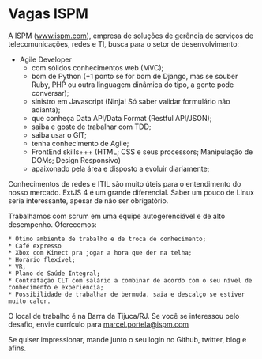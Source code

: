 Vagas ISPM
=========

A ISPM (www.ispm.com), empresa de soluções de gerência de serviços de telecomunicações, redes e TI, busca para o setor de desenvolvimento:
 
- Agile Developer
    - com sólidos conhecimentos web (MVC);
    - bom de Python (+1 ponto se for bom de Django, mas se souber Ruby, PHP ou outra linguagem dinâmica do tipo, a gente pode conversar);
    - sinistro em Javascript (Ninja! Só saber validar formulário não adianta);
    - que conheça Data API/Data Format (Restful API/JSON);
    - saiba e goste de trabalhar com TDD;
    - saiba usar o GIT;
    - tenha conhecimento de Agile;
    - FrontEnd skills+++ (HTML; CSS e seus processors; Manipulação de DOMs; Design Responsivo)
    - apaixonado pela área e disposto a evoluir diariamente;
 
Conhecimentos de redes e ITIL são muito úteis para o entendimento do nosso mercado. ExtJS 4 é um grande diferencial. Saber um pouco de Linux 
seria interessante, apesar de não ser obrigatório.
 
Trabalhamos com scrum em uma equipe autogerenciável e de alto desempenho. Oferecemos:

    * Ótimo ambiente de trabalho e de troca de conhecimento;
    * Café expresso 
    * Xbox com Kinect pra jogar a hora que der na telha;
    * Horário flexível;
    * VR;
    * Plano de Saúde Integral;
    * Contratação CLT com salário a combinar de acordo com o seu nível de conhecimento e experiência;
    * Possibilidade de trabalhar de bermuda, saia e descalço se estiver muito calor.
 
O local de trabalho é na Barra da Tijuca/RJ. Se você se interessou pelo desafio, envie currículo 
para marcel.portela@ispm.com 
 
Se quiser impressionar, mande junto o seu login no Github, twitter, blog e afins.

